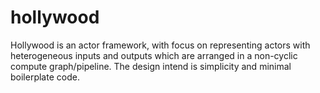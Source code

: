 # hollywood

Hollywood is an actor framework, with focus on representing actors with heterogeneous
inputs and outputs which are arranged in a non-cyclic compute graph/pipeline. The design
intend is simplicity and minimal boilerplate code.
